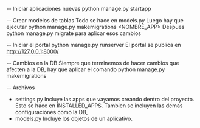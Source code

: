-- Iniciar aplicaciones nuevas
python manage.py startapp <Nombre app>

-- Crear modelos de tablas
Todo se hace en models.py
Luego hay que ejecutar python manage.py makemigrations <NOMBRE_APP>
Despues python manage.py migrate para aplicar esos cambios

-- Iniciar el portal
python manage.py runserver
El portal se publica en http://127.0.0.1:8000/

-- Cambios en la DB
Siempre que terminemos de hacer cambios que afecten a la DB, hay que aplicar el comando python manage.py makemigrations <Nombre de la app que tenga cambios>

-- Archivos
- settings.py 
Incluye las apps que vayamos creando dentro del proyecto. Esto se hace en INSTALLED_APPS. Tambien se incluyen las demas configuraciones como la DB, 
- models.py
Incluye los objetos de un aplicativo.